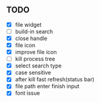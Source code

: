 ## TODO

- [x] file widget
- [ ] build-in search
- [x] close handle
- [x] file icon
- [x] improve file icon
- [ ] kill process tree
- [x] select search type
- [x] case sensitive
- [x] after kill fast refresh(status bar)
- [x] file path enter finish input
- [x] font issue
